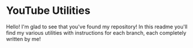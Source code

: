 # YouTube Utilities
Hello! I'm glad to see that you've found my repository! In this readme you'll find my various utilities with instructions for each branch, each completely written by me!